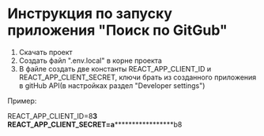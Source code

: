 # Инструкция по запуску приложения "Поиск по GitGub"

1. Скачать проект
2. Создать файл ".env.local" в корне проекта
3. В файле создать две константы REACT_APP_CLIENT_ID и REACT_APP_CLIENT_SECRET, ключи брать из созданного приложения в gitHub API(в настройках раздел "Developer settings")

Пример:

REACT_APP_CLIENT_ID=8******************3
REACT_APP_CLIENT_SECRET=a***********************************b8 
